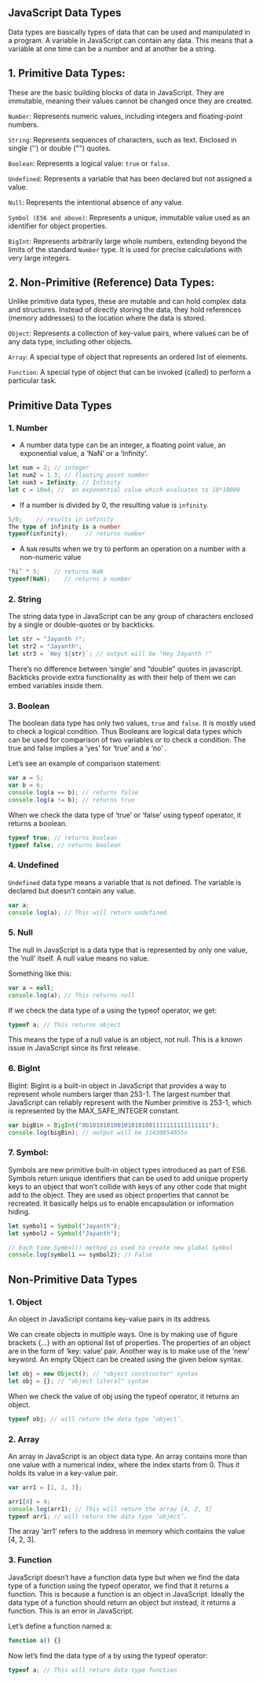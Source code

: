 ## JavaScript Data Types

Data types are basically types of data that can be used and manipulated in a program. A variable in JavaScript can contain any data. This means that a variable at one time can be a number and at another be a string.

## 1. Primitive Data Types:

These are the basic building blocks of data in JavaScript. They are immutable, meaning their values cannot be changed once they are created.

`Number`: Represents numeric values, including integers and floating-point numbers.

`String`: Represents sequences of characters, such as text. Enclosed in single ('') or double ("") quotes.

`Boolean`: Represents a logical value: `true` or `false`.

`Undefined`: Represents a variable that has been declared but not assigned a value.

`Null`: Represents the intentional absence of any value.

`Symbol (ES6 and above)`: Represents a unique, immutable value used as an identifier for object properties.

`BigInt`: Represents arbitrarily large whole numbers, extending beyond the limits of the standard `Number` type. It is used for precise calculations with very large integers.

## 2. Non-Primitive (Reference) Data Types:

Unlike primitive data types, these are mutable and can hold complex data and structures. Instead of directly storing the data, they hold references (memory addresses) to the location where the data is stored.

`Object`: Represents a collection of key-value pairs, where values can be of any data type, including other objects.

`Array`: A special type of object that represents an ordered list of elements.

`Function`: A special type of object that can be invoked (called) to perform a particular task.

## Primitive Data Types

### 1. Number

- A number data type can be an integer, a floating point value, an exponential value, a ‘NaN’ or a ‘Infinity’.

```ts
let num = 2; // integer
let num2 = 1.3; // floating point number
let num3 = Infinity; // Infinity
let c = 10e4; //  an exponential value which evaluates to 10*10000
```

- If a number is divided by 0, the resulting value is `infinity`.

```ts
5/0;    // results in infinity
The type of infinity is a number
typeof(infinity);     // returns number
```

- A `NaN` results when we try to perform an operation on a number with a non-numeric value

```ts
‘hi’ * 5;    // returns NaN
typeof(NaN);    // returns a number
```

### 2. String

The string data type in JavaScript can be any group of characters enclosed by a single or double-quotes or by backticks.

```ts
let str = "Jayanth !";
let str2 = "Jayanth";
let str3 = `Hey ${str}`; // output will be "Hey Jayanth !"
```

There’s no difference between ‘single’ and “double” quotes in javascript. Backticks provide extra functionality as with their help of them we can embed variables inside them.

### 3. Boolean

The boolean data type has only two values, `true` and `false`. It is mostly used to check a logical condition. Thus Booleans are logical data types which can be used for comparison of two variables or to check a condition. The true and false implies a ‘yes’ for ‘true’ and a ‘no’ .

Let’s see an example of comparison statement:

```ts
var a = 5;
var b = 6;
console.log(a == b); // returns false
console.log(a != b); // returns true
```

When we check the data type of ‘true’ or ‘false’ using typeof operator, it returns a boolean.

```ts
typeof true; // returns boolean
typeof false; // returns boolean
```

### 4. Undefined

`Undefined` data type means a variable that is not defined. The variable is declared but doesn’t contain any value.

```ts
var a;
console.log(a); // This will return undefined.
```

### 5. Null

The null in JavaScript is a data type that is represented by only one value, the ‘null’ itself. A null value means no value.

Something like this:

```ts
var a = null;
console.log(a); // This returns null
```

If we check the data type of a using the typeof operator, we get:

```ts
typeof a; // This returns object
```

This means the type of a null value is an object, not null. This is a known issue in JavaScript since its first release.

### 6. BigInt

BigInt: BigInt is a built-in object in JavaScript that provides a way to represent whole numbers larger than 253-1. The largest number that JavaScript can reliably represent with the Number primitive is 253-1, which is represented by the MAX_SAFE_INTEGER constant.

```ts
var bigBin = BigInt("0b1010101001010101001111111111111111");
console.log(bigBin); // output will be 11430854655n
```

### 7. Symbol:

Symbols are new primitive built-in object types introduced as part of ES6. Symbols return unique identifiers that can be used to add unique property keys to an object that won’t collide with keys of any other code that might add to the object. They are used as object properties that cannot be recreated. It basically helps us to enable encapsulation or information hiding.

```ts
let symbol1 = Symbol("Jayanth");
let symbol2 = Symbol("Jayanth");

// Each time Symbol() method is used to create new global Symbol
console.log(symbol1 == symbol2); // False
```

## Non-Primitive Data Types

### 1. Object

An object in JavaScript contains key-value pairs in its address.

We can create objects in multiple ways. One is by making use of figure brackets {…} with an optional list of properties. The properties of an object are in the form of ‘key: value’ pair. Another way is to make use of the ‘new’ keyword. An empty Object can be created using the given below syntax.

```ts
let obj = new Object(); // "object constructor" syntax
let obj = {}; // "object literal" syntax
```

When we check the value of obj using the typeof operator, it returns an object.

```ts
typeof obj; // will return the data type ‘object’.
```

### 2. Array

An array in JavaScript is an object data type. An array contains more than one value with a numerical index, where the index starts from 0. Thus it holds its value in a key-value pair.

```ts
var arr1 = [1, 2, 3];
```

```ts
arr1[0] = 4;
console.log(arr1); // This will return the array [4, 2, 3]
typeof arr1; // will return the data type ‘object’.
```

The array ‘arr1’ refers to the address in memory which contains the value [4, 2, 3].

### 3. Function

JavaScript doesn’t have a function data type but when we find the data type of a function using the typeof operator, we find that it returns a function. This is because a function is an object in JavaScript. Ideally the data type of a function should return an object but instead, it returns a function. This is an error in JavaScript.

Let’s define a function named a:

```ts
function a() {}
```

Now let’s find the data type of a by using the typeof operator:

```ts
typeof a; // This will return data type function
```
